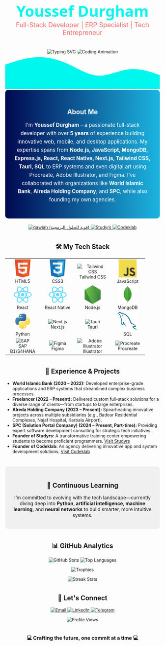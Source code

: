 <!-- ========== Hero Section ========== -->
<div align="center">
  <!-- Main Title -->
  <h1 style="font-size:3.5em; margin-bottom:0; font-family: 'Segoe UI', Tahoma, Geneva, Verdana, sans-serif; color: #00F7EE;">
    Youssef Durgham
  </h1>
  <p style="font-size:1.5em; margin-top:0; color: #F76C6C;">
    Full-Stack Developer | ERP Specialist | Tech Entrepreneur
  </p>

  <!-- Dynamic Typing Effect -->
  <img src="https://readme-typing-svg.herokuapp.com?font=Fira+Code&size=30&duration=3000&pause=500&color=F76C6C&center=true&vCenter=true&width=800&lines=Innovating+with+Passion;Building+The+Future+of+Tech;Empowering+Businesses+and+Developers" alt="Typing SVG" />

  <!-- Cool Animated GIF Header -->
  <img src="https://media.giphy.com/media/3o7TKrpgLjdFWLrjvy/giphy.gif" alt="Coding Animation" style="max-width:100%; height:auto; border-radius: 10px; margin-top:20px;">
</div>

<!-- ========== SVG Divider ========== -->
<div>
  <svg viewBox="0 0 1440 320">
    <path fill="#00F7EE" fill-opacity="1" d="M0,96L48,80C96,64,192,32,288,26.7C384,21,480,43,576,85.3C672,128,768,192,864,197.3C960,203,1056,149,1152,138.7C1248,128,1344,160,1392,176L1440,192L1440,320L1392,320C1344,320,1248,320,1152,320C1056,320,960,320,864,320C768,320,672,320,576,320C480,320,384,320,288,320C192,320,96,320,48,320L0,320Z"></path>
  </svg>
</div>

<!-- ========== About Me Section ========== -->
<div style="background: linear-gradient(90deg, #000851, #1CB5E0); padding: 30px; border-radius: 10px; color: #FFFFFF;">
  <h2 align="center">About Me</h2>
  <p align="center" style="font-size:1.2em; line-height:1.6;">
    I'm <strong>Youssef Durgham</strong> – a passionate full-stack developer with over <strong>5 years</strong> of experience building innovative web, mobile, and desktop applications. My expertise spans from <strong>Node.js, JavaScript, MongoDB, Express.js, React, React Native, Next.js, Tailwind CSS, Tauri, SQL</strong> to ERP systems and even digital art using Procreate, Adobe Illustrator, and Figma. I’ve collaborated with organizations like <strong>World Islamic Bank</strong>, <strong>Alreda Holding Company</strong>, and <strong>SPC</strong>, while also founding my own agencies.
  </p>
</div>

<!-- ========== Founder Badges ========== -->
<div align="center" style="margin-top: 20px;">
  <a href="http://www.qawiah.com" target="_blank">
    <img src="https://img.shields.io/badge/Founder-qawiah%20🚀-0366d6?style=for-the-badge&logo=react" alt="qawiah (قوية للحلول البرمجية)">
  </a>
  <a href="https://www.studyrs.com" target="_blank">
    <img src="https://img.shields.io/badge/Founder-Studyrs%20📚-0366d6?style=for-the-badge&logo=javascript" alt="Studyrs">
  </a>
  <a href="https://www.codeklab.com" target="_blank">
    <img src="https://img.shields.io/badge/Founder-Codeklab%20💻-0366d6?style=for-the-badge&logo=visualstudiocode" alt="Codeklab">
  </a>
</div>

<!-- ========== Tech Stack Section ========== -->
<div style="margin-top: 40px;">
  <h2 align="center">🛠️ My Tech Stack</h2>
  <table align="center">
    <tr>
      <td align="center" width="100">
        <img src="https://raw.githubusercontent.com/devicons/devicon/master/icons/html5/html5-original.svg" width="60" alt="HTML5"/><br>HTML5
      </td>
      <td align="center" width="100">
        <img src="https://raw.githubusercontent.com/devicons/devicon/master/icons/css3/css3-original.svg" width="60" alt="CSS3"/><br>CSS3
      </td>
      <td align="center" width="100">
        <img src="https://www.vectorlogo.zone/logos/tailwindcss/tailwindcss-icon.svg" width="60" alt="Tailwind CSS"/><br>Tailwind CSS
      </td>
      <td align="center" width="100">
        <img src="https://raw.githubusercontent.com/devicons/devicon/master/icons/javascript/javascript-original.svg" width="60" alt="JavaScript"/><br>JavaScript
      </td>
    </tr>
    <tr>
      <td align="center" width="100">
        <img src="https://raw.githubusercontent.com/devicons/devicon/master/icons/react/react-original.svg" width="60" alt="React"/><br>React
      </td>
      <td align="center" width="100">
        <img src="https://raw.githubusercontent.com/devicons/devicon/master/icons/react/react-original.svg" width="60" alt="React Native"/><br>React Native
      </td>
      <td align="center" width="100">
        <img src="https://raw.githubusercontent.com/devicons/devicon/master/icons/nodejs/nodejs-original.svg" width="60" alt="Node.js"/><br>Node.js
      </td>
      <td align="center" width="100">
        <img src="https://raw.githubusercontent.com/devicons/devicon/master/icons/mongodb/mongodb-original.svg" width="60" alt="MongoDB"/><br>MongoDB
      </td>
    </tr>
    <tr>
      <td align="center" width="100">
        <img src="https://raw.githubusercontent.com/devicons/devicon/master/icons/python/python-original.svg" width="60" alt="Python"/><br>Python
      </td>
      <td align="center" width="100">
        <img src="https://upload.wikimedia.org/wikipedia/commons/8/8e/Nextjs-logo.svg" width="60" alt="Next.js"/><br>Next.js
      </td>
      <td align="center" width="100">
        <img src="https://tauri.app/_astro/logo.DCjQDXhk.svg" width="60" alt="Tauri"/><br>Tauri
      </td>
      <td align="center" width="100">
        <img src="https://raw.githubusercontent.com/devicons/devicon/master/icons/mysql/mysql-original.svg" width="60" alt="SQL"/><br>SQL
      </td>
    </tr>
    <tr>
      <td align="center" width="100">
        <img src="https://www.vectorlogo.zone/logos/sap/sap-icon.svg" width="60" alt="SAP"/><br>SAP B1/S4HANA
      </td>
      <td align="center" width="100">
        <img src="https://upload.wikimedia.org/wikipedia/commons/3/33/Figma-logo.svg" width="60" alt="Figma"/><br>Figma
      </td>
      <td align="center" width="100">
        <img src="https://upload.wikimedia.org/wikipedia/commons/f/fb/Adobe_Illustrator_CC_icon.svg" width="60" alt="Adobe Illustrator"/><br>Illustrator
      </td>
      <td align="center" width="100">
        <img src="https://upload.wikimedia.org/wikipedia/commons/4/44/Procreate_Logo.png" width="60" alt="Procreate"/><br>Procreate
      </td>
    </tr>
  </table>
</div>

<!-- ========== Experience & Projects Timeline ========== -->
<div style="margin-top: 40px;">
  <h2 align="center">🚀 Experience & Projects</h2>
  <ul>
    <li>
      <strong>World Islamic Bank (2020 – 2022):</strong> Developed enterprise-grade applications and ERP systems that streamlined complex business processes.
    </li>
    <li>
      <strong>Freelancer (2022 – Present):</strong> Delivered custom full-stack solutions for a diverse range of clients—from startups to large enterprises.
    </li>
    <li>
      <strong>Alreda Holding Company (2023 – Present):</strong> Spearheading innovative projects across multiple subsidiaries (e.g., Badour Residential Complexes, Najaf Hospital, Karbala Airport).
    </li>
    <li>
      <strong>SPC (Solution Portal Company) (2024 – Present, Part-time):</strong> Providing expert software development consulting for strategic tech initiatives.
    </li>
    <li>
      <strong>Founder of Studyrs:</strong> A transformative training center empowering students to become proficient programmers. 
      <a href="https://www.studyrs.com" target="_blank">Visit Studyrs</a>
    </li>
    <li>
      <strong>Founder of Codeklab:</strong> An agency delivering innovative app and system development solutions.
      <a href="https://www.codeklab.com" target="_blank">Visit Codeklab</a>
    </li>
  </ul>
</div>

<!-- ========== Continuous Learning Section ========== -->
<div style="margin-top: 40px; background-color: #f0f0f0; padding: 20px; border-radius: 10px;">
  <h2 align="center">🌱 Continuous Learning</h2>
  <p align="center" style="font-size:1.1em;">
    I’m committed to evolving with the tech landscape—currently diving deep into <strong>Python, artificial intelligence, machine learning,</strong> and <strong>neural networks</strong> to build smarter, more intuitive systems.
  </p>
</div>

<!-- ========== GitHub Analytics Section ========== -->
<div style="margin-top: 40px;">
  <h2 align="center">📊 GitHub Analytics</h2>
  <p align="center">
    <img height="180em" src="https://github-readme-stats-eight-theta.vercel.app/api?username=youssef-durgham&show_icons=true&theme=algolia&include_all_commits=true&count_private=true" alt="GitHub Stats"/>
    <img height="180em" src="https://github-readme-stats-eight-theta.vercel.app/api/top-langs/?username=youssef-durgham&layout=compact&langs_count=8&theme=algolia" alt="Top Languages"/>
  </p>
  <p align="center">
    <img src="https://github-profile-trophy.vercel.app/?username=youssef-durgham&margin-w=5&theme=algolia" alt="Trophies"/>
  </p>
  <p align="center">
    <img src="https://github-readme-streak-stats.herokuapp.com/?user=youssef-durgham&theme=algolia" alt="Streak Stats"/>
  </p>
</div>

<!-- ========== Connect With Me Section ========== -->
<div style="margin-top: 40px; text-align: center;">
  <h2>🤝 Let's Connect</h2>
  <p>
    <a href="mailto:hello@codeklab.com" target="_blank">
      <img src="https://img.shields.io/badge/Email-D14836?style=for-the-badge&logo=gmail&logoColor=white" alt="Email">
    </a>
    <a href="https://www.linkedin.com/in/youssef-durgham" target="_blank">
      <img src="https://img.shields.io/badge/LinkedIn-0077B5?style=for-the-badge&logo=linkedin&logoColor=white" alt="LinkedIn">
    </a>
    <a href="https://t.me/youssefDurgham" target="_blank">
      <img src="https://img.shields.io/badge/Telegram-2CA5E0?style=for-the-badge&logo=telegram&logoColor=white" alt="Telegram">
    </a>
  </p>
  <p>
    <img src="https://komarev.com/ghpvc/?username=youssef-durgham&label=Profile%20views&color=blueviolet&style=for-the-badge" alt="Profile Views" />
  </p>
</div>

<!-- ========== Footer ========== -->
<div style="margin-top: 40px;">
  <h3 align="center">💻 Crafting the future, one commit at a time 💻</h3>
</div>
